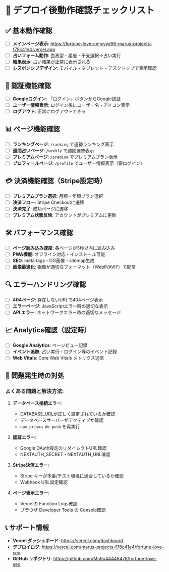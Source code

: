 # 🚀 デプロイ後動作確認チェックリスト

## ✅ 基本動作確認

- [ ] **メインページ表示**: https://fortune-love-cmjxyye96-marus-projects-f78c41e4.vercel.app
- [ ] **占いフォーム動作**: 血液型・星座・干支選択→占い実行
- [ ] **結果表示**: 占い結果が正常に表示される
- [ ] **レスポンシブデザイン**: モバイル・タブレット・デスクトップで表示確認

## 🔐 認証機能確認

- [ ] **Googleログイン**: 「ログイン」ボタンからGoogle認証
- [ ] **ユーザー情報表示**: ログイン後にユーザー名・アイコン表示
- [ ] **ログアウト**: 正常にログアウトできる

## 📊 ページ機能確認

- [ ] **ランキングページ**: `/ranking` で運勢ランキング表示
- [ ] **週間占いページ**: `/weekly` で週間運勢表示
- [ ] **プレミアムページ**: `/premium` でプレミアムプラン表示
- [ ] **プロフィールページ**: `/profile` でユーザー情報表示（要ログイン）

## 💳 決済機能確認（Stripe設定時）

- [ ] **プレミアムプラン選択**: 月額・年額プラン選択
- [ ] **決済フロー**: Stripe Checkoutに遷移
- [ ] **決済完了**: 成功ページに遷移
- [ ] **プレミアム状態反映**: アカウントがプレミアムに更新

## 🛠️ パフォーマンス確認

- [ ] **ページ読み込み速度**: 各ページが3秒以内に読み込み
- [ ] **PWA機能**: オフライン対応・インストール可能
- [ ] **SEO**: meta tags・OG画像・sitemap生成
- [ ] **画像最適化**: 画像が適切なフォーマット（WebP/AVIF）で配信

## 🔍 エラーハンドリング確認

- [ ] **404ページ**: 存在しないURLで404ページ表示
- [ ] **エラーページ**: JavaScriptエラー時の適切な表示
- [ ] **API エラー**: ネットワークエラー時の適切なメッセージ

## 📈 Analytics確認（設定時）

- [ ] **Google Analytics**: ページビュー記録
- [ ] **イベント追跡**: 占い実行・ログイン等のイベント記録
- [ ] **Web Vitals**: Core Web Vitals メトリクス送信

## 🎯 問題発生時の対処

### よくある問題と解決方法:

1. **データベース接続エラー**:
   - DATABASE_URLが正しく設定されているか確認
   - データベースサーバーがアクティブか確認
   - `npx prisma db push` を再実行

2. **認証エラー**:
   - Google OAuth設定のリダイレクトURL確認
   - NEXTAUTH_SECRET・NEXTAUTH_URL確認

3. **Stripe決済エラー**:
   - Stripe キーが本番/テスト環境に適合しているか確認
   - Webhook URL設定確認

4. **ページ表示エラー**:
   - Vercelの Function Logs確認
   - ブラウザ Developer Tools の Console確認

## 📞 サポート情報

- **Vercel ダッシュボード**: https://vercel.com/dashboard
- **デプロイログ**: https://vercel.com/marus-projects-f78c41e4/fortune-love-seo
- **GitHub リポジトリ**: https://github.com/MaRu44448476/fortune-love-seo
